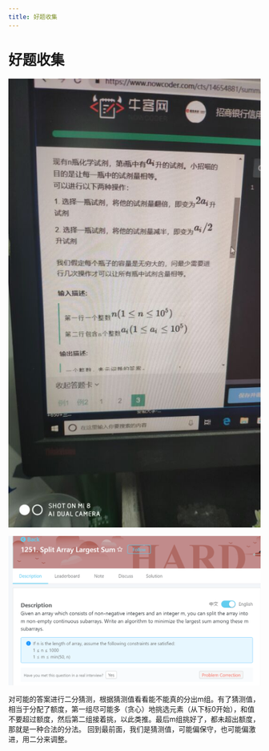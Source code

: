 ```yaml
---
title: 好题收集
---
```


# 好题收集

![%E5%A5%BD%E9%A2%98%E6%94%B6%E9%9B%86/-7874816983bc5660.jpg](%E5%A5%BD%E9%A2%98%E6%94%B6%E9%9B%86/-7874816983bc5660.jpg)

![%E5%A5%BD%E9%A2%98%E6%94%B6%E9%9B%86/-3ae736fa72d42855.png](%E5%A5%BD%E9%A2%98%E6%94%B6%E9%9B%86/-3ae736fa72d42855.png)

对可能的答案进行二分猜测，根据猜测值看看能不能真的分出m组。有了猜测值，相当于分配了额度，第一组尽可能多（贪心）地挑选元素（从下标0开始），和值不要超过额度，然后第二组接着挑，以此类推。最后m组挑好了，都未超出额度，那就是一种合法的分法。
回到最前面，我们是猜测值，可能偏保守，也可能偏激进，用二分来调整。